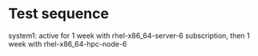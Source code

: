 Test sequence
=============

system1: active for 1 week with rhel-x86_64-server-6 subscription, then 1 week with rhel-x86_64-hpc-node-6
